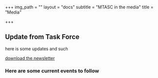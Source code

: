 +++
img_path = ""
layout = "docs"
subtitle = "MTASC in the media"
title = "Media"

+++
## Update from Task Force

here is some updates and such

[download the newsletter](/ "download the newsletter")

### Here are some current events to follow